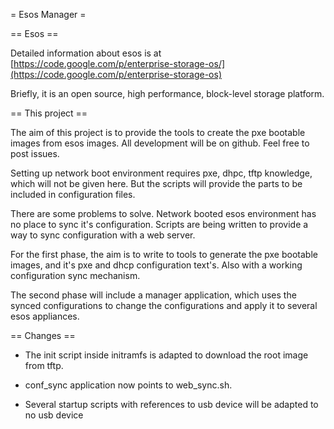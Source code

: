 = Esos Manager =

== Esos ==

Detailed information about esos is at [https://code.google.com/p/enterprise-storage-os/](https://code.google.com/p/enterprise-storage-os)

Briefly, it is an open source, high performance, block-level storage platform.

== This project ==

The aim of this project is to provide the tools to create the pxe bootable
images from esos images. All development will be on github. Feel free to post issues.

Setting up network boot environment requires pxe, dhpc, tftp knowledge, 
which will not be given here. But the scripts will provide the parts to 
be included in configuration files.

There are some problems to solve. Network booted esos environment has no
place to sync it's configuration. Scripts are being written to provide a 
way to sync configuration with a web server. 

For the first phase, the aim is to write to tools to generate the pxe bootable 
images, and it's pxe and dhcp configuration text's. Also with a working
configuration sync mechanism.

The second phase will include a manager application, which uses the synced 
configurations to change the configurations and apply it to several esos 
appliances.

== Changes ==

* The init script inside initramfs is adapted to download the root image from 
tftp. 

* conf_sync application now points to web_sync.sh. 
* Several startup scripts with references to usb device will be adapted to no usb device




